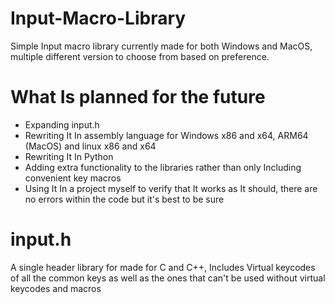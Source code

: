 # Input-Macro-Library
Simple Input macro library currently made for both Windows and MacOS, multiple different version to choose from based on preference.

# What Is planned for the future
- Expanding input.h
- Rewriting It In assembly language for Windows x86 and x64, ARM64 (MacOS) and linux x86 and x64
- Rewriting It In Python
- Adding extra functionality to the libraries rather than only Including convenient key macros
- Using It In a project myself to verify that It works as It should, there are no errors within the code but it's best to be sure

# input.h
A single header library for made for C and C++, Includes Virtual keycodes of all the common keys as well as the ones that can't be used
without virtual keycodes and macros
